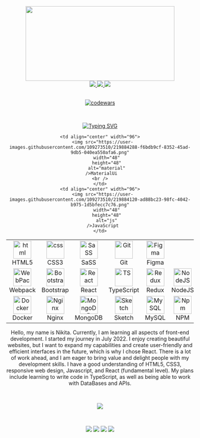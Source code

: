 <div align="center" dir="auto">
 
 <img src="https://user-images.githubusercontent.com/109273510/219876919-a2c4de08-4dc4-469d-b991-c1694a02c921.gif" width="400px" height="200px">
 <br />

 <a href="https://www.facebook.com/nikita.prokhorskiy/" target="_blank" >
  <img src="https://img.shields.io/badge/Facebook-turquoise.svg?&amp;style=for-the-badge&amp;logo=Facebook&amp;logoColor=white" />
 </a>

 <a href="https://t.me/proxxximo" target="_blank">
  <img src="https://img.shields.io/badge/Telegram-turquoise.svg?&amp;style=for-the-badge&amp;logo=Telegram&amp;logoColor=white" />
 </a>

 <a href="https://www.linkedin.com/in/nikita-prokhorskiy-624ab2265/" target="_blank">
  <img src="https://img.shields.io/badge/LinkedIn-turquoise.svg?&amp;style=for-the-badge&amp;logo=LinkedIn&amp;logoColor=white" />
 </a> 
 <div />

 <br />
 
 [![codewars](https://www.codewars.com/users/proxxximo/badges/large)](https://www.codewars.com/users/proxxximo)   

<br />
 
 [![Typing SVG](https://readme-typing-svg.herokuapp.com?font=Fira+Code&weight=500&size=24&pause=1000&color=0EF6F7&width=435&lines=🚀+Languages+and+Tools+🚀)](https://git.io/typing-svg)
 
 <table width="100%">
  <tr>
    <td align="center" width="96">
      <img src="https://user-images.githubusercontent.com/109273510/219883802-364eb8cc-d746-40a1-96af-c58e55b02bdc.png"
         width="48"
         height="48"
         alt="html"
      />
     <br />HTML5
    </td>
    <td align="center" width="96">
      <img src="https://user-images.githubusercontent.com/109273510/219883936-26f9543c-9b0d-418f-8caf-164b47c5102a.png"
         width="48"
         height="48"
         alt="css"
      />
     <br />CSS3
    </td>
   <td align="center" width="96">
      <img src="https://user-images.githubusercontent.com/109273510/219884483-b22c43d5-1100-42a6-8017-b393be210e7f.png"
         width="48"
         height="48"
         alt="SaSS"
      />
     <br />SaSS
    </td>
    
    <td align="center" width="96">
      <img src="https://user-images.githubusercontent.com/109273510/219884288-f6bdb9cf-8352-45ad-9db5-040ea550afa6.png"
         width="48"
         height="48"
         alt="material"
      />MaterialUi 
     <br /> 
    </td>
    <td align="center" width="96">
      <img src="https://user-images.githubusercontent.com/109273510/219884120-ad88bc23-98fc-4042-b975-1d5bfecc7c76.png"
         width="48"
         height="48"
         alt="js"
      />JavaScript
    </td>
   <td align="center" width="96">
      <img src="https://user-images.githubusercontent.com/109273510/219884704-b5d3c1fd-9d00-4af5-8e6b-35d883a7a972.png"
         width="48"
         height="48"
         alt="Git"
      />
     <br />Git
    </td>
   <td align="center" width="96">
      <img src="https://user-images.githubusercontent.com/109273510/219884790-f2ea724f-5edc-4213-95d7-ae37f6250427.png"
         width="48"
         height="48"
         alt="Figma"
      />
     <br />Figma
    </td>
  <tr/>
  <tr>
   <td align="center" width="96">
      <img src="https://user-images.githubusercontent.com/109273510/219884957-b1df445c-b4ac-4a7c-b889-859375e2cf68.png"
         width="48"
         height="48"
         alt="WebPack"
      />
     <br />Webpack
   </td>
   <td align="center" width="96">
      <img src="https://user-images.githubusercontent.com/109273510/219885067-83f90f36-fd6a-41bc-8b5f-f96d5cf57975.png"
         width="48"
         height="48"
         alt="Bootstrap"
      />
     <br />Bootstrap
   </td>
   <td align="center" width="96">
      <img src="https://user-images.githubusercontent.com/109273510/219885310-c439dc06-3bb8-4217-a30d-3379a57cdb90.png"
         width="48"
         height="48"
         alt="React"
      />
     <br />React
   </td>
   <td align="center" width="96">
      <img src="https://user-images.githubusercontent.com/109273510/219885447-4781055d-3992-414f-a721-a893fa85a062.png"
         width="48"
         height="48"
         alt="TS"
      />
     <br />TypeScript
   </td>
   <td align="center" width="96">
      <img src="https://user-images.githubusercontent.com/109273510/219885505-621a4341-b4a6-4316-aabf-59bc2784d361.png"
         width="48"
         height="48"
         alt="Redux"
      />
     <br />Redux
   </td>
    <td align="center" width="96">
      <img src="https://user-images.githubusercontent.com/109273510/219885832-2c7d1750-9102-4e76-ba1c-5348b1a8be02.png"
         width="48"
         height="48"
         alt="NodeJS"
      />
     <br />NodeJS
   </td>
  <td align="center" width="96">
      <img src="https://user-images.githubusercontent.com/109273510/222776903-7acc82ed-51af-4a03-9671-449937a768f0.png"
         width="48"
         height="48"
         alt="Express"
      />
     <br />Express
   </td>
  <tr/>
  <tr>
    <td align="center" width="96">
      <img src="https://user-images.githubusercontent.com/109273510/222772396-0139d975-e394-468d-beca-7ca857493791.png"
         width="48"
         height="48"
         alt="Docker"
      />
     <br />Docker
   </td>
   <td align="center" width="96">
      <img src="https://user-images.githubusercontent.com/109273510/222773538-b62a6cd9-7185-4f78-b323-0cd31feb35f9.png"
         width="48"
         height="48"
         alt="Nginx"
      />
     <br />Nginx
   </td>
   <td align="center" width="96">
      <img src="https://user-images.githubusercontent.com/109273510/219886951-04e93058-622d-4bfa-b04d-fa5ab1c20dcf.png"
         width="48"
         height="48"
         alt="MongoDB"
      />
     <br />MongoDB
   </td>
   
   <td align="center" width="96">
      <img src="https://user-images.githubusercontent.com/109273510/222777437-e1dd346a-2eca-4ef3-9599-38da45bf66de.png"
         width="48"
         height="48"
         alt="Sketch"
      />
     <br />Sketch
   </td>
    <td align="center" width="96">
      <img src="https://user-images.githubusercontent.com/109273510/222778490-c228ceb3-2c40-415c-b061-6aa2e619affa.png"
         width="48"
         height="48"
         alt="MySQL"
      />
     <br />MySQL
   </td>
   <td align="center" width="96">
      <img src="https://user-images.githubusercontent.com/109273510/222780081-1e1e996f-9d5b-465d-a1f0-00dde6c39f63.png"
         width="48"
         height="48"
         alt="Npm"
      />
     <br />NPM
   </td>
  </tr>
  
   
 <table />
 
 <div/>

Hello, my name is Nikita. Currently, I am learning all aspects of front-end development. I started my journey in July 2022. I enjoy creating beautiful websites, but I want to expand my capabilities and create user-friendly and efficient interfaces in the future, which is why I chose React. There is a lot of work ahead, and I am eager to bring value and delight people with my development skills. I have a good understanding of HTML5, CSS3, responsive web design, Javascript, and React (fundamental level). My plans include learning to write code in TypeScript, as well as being able to work with DataBases and APIs.

<br />

![](http://github-profile-summary-cards.vercel.app/api/cards/profile-details?username=proxxximo&theme=2077)

<br />

![](http://github-profile-summary-cards.vercel.app/api/cards/repos-per-language?username=proxxximo&theme=2077)
![](http://github-profile-summary-cards.vercel.app/api/cards/most-commit-language?username=proxxximo&theme=2077)
![](http://github-profile-summary-cards.vercel.app/api/cards/stats?username=proxxximo&theme=2077)
![](http://github-profile-summary-cards.vercel.app/api/cards/productive-time?username=proxxximo&theme=2077&utcOffset=8)

<br />
 


